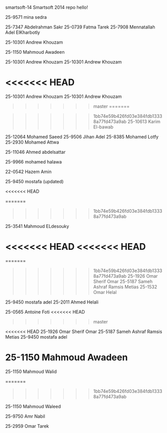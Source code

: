 smartsoft-14
Smartsoft 2014 repo
hello!

25-9571 mina sedra


25-7347 Abdelrahman Sakr
25-0739 Fatma Tarek
25-7908 Mennatallah Adel ElKharbotly

25-10301 Andrew Khouzam

25-1150 Mahmoud Awadeen

25-10301 Andrew Khouzam
25-10301 Andrew Khouzam

<<<<<<< HEAD
=======
25-10301 Andrew Khouzam
25-10301 Andrew Khouzam


>>>>>>> master
=======

>>>>>>> 1bb74e59b426fd03e384fdb13338a77fd473a9ab
25-10613 Karim El-bawab

25-12064 Mohamed Saeed
25-9506 Jihan Adel
25-8385 Mohamed Lotfy
25-2930 Mohamed Attwa




25-11046 Ahmed abdelsattar

25-9966 mohamed halawa

22-0542 Hazem Amin



25-9450 mostafa  (updated)



<<<<<<< HEAD




=======
>>>>>>> 1bb74e59b426fd03e384fdb13338a77fd473a9ab


25-3541 Mahmoud ELdesouky



<<<<<<< HEAD
<<<<<<< HEAD
=======
=======
>>>>>>> 1bb74e59b426fd03e384fdb13338a77fd473a9ab
25-1926 Omar Sherif Omar
25-5187 Sameh Ashraf Ramsis Metias
25-1532 Omar Helal



25-9450 mostafa adel
25-2011 Ahmed Helali

25-0565 Antoine Foti
<<<<<<< HEAD



























>>>>>>> master










<<<<<<< HEAD
25-1926 Omar Sherif Omar
25-5187 Sameh Ashraf Ramsis Metias
25-9450 mostafa adel

25-1150 Mahmoud Awadeen
=======





25-1150 Mahmoud Walid

=======
>>>>>>> 1bb74e59b426fd03e384fdb13338a77fd473a9ab


25-1150 Mahmoud Waleed





25-9750 Amr Nabil 



25-2959 Omar Tarek
